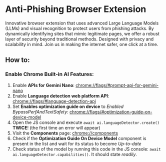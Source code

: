 # Anti-Phishing Browser Extension

Innovative browser extension that uses advanced Large Language Models (LLMs) and visual recognition to protect users from phishing attacks. By dynamically identifying sites that mimic legitimate pages, we offer a robust layer of security beyond traditional methods. Designed with privacy and scalability in mind. Join us in making the internet safer, one click at a time.

## How to:

### Enable Chrome Built-in AI Features:

1. Enable **APIs for Gemini Nano**: [chrome://flags/#prompt-api-for-gemini-nano](chrome://flags/#prompt-api-for-gemini-nano)
2. Enable **Language detection web platform API**: [chrome://flags/#language-detection-api](chrome://flags/#language-detection-api)
3. Set **Enables optimization guide on device** to *Enabled BypassPerfAndTextSafety*: [chrome://flags/#optimization-guide-on-device-model](chrome://flags/#optimization-guide-on-device-model)
4. Open the JS console and execute `await ai.languageDetector.create()` **TWICE**! (the first time an error will appear)
5. Visit the **Components** page: [chrome://components](chrome://components)
6. Check if the **Optimization Guide On Device Model** component is present in the list and wait for its status to become *Up-to-date*
7. Check status of the model by running this code in the JS console: `await ai.languageDetector.capabilities()`. It should state *readily*.